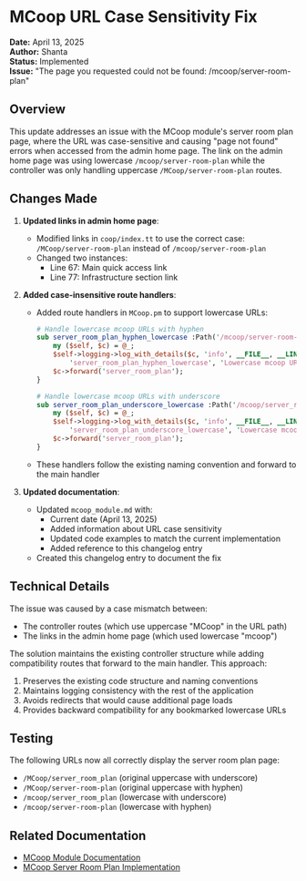 # MCoop URL Case Sensitivity Fix

**Date:** April 13, 2025  
**Author:** Shanta  
**Status:** Implemented  
**Issue:** "The page you requested could not be found: /mcoop/server-room-plan"

## Overview

This update addresses an issue with the MCoop module's server room plan page, where the URL was case-sensitive and causing "page not found" errors when accessed from the admin home page. The link on the admin home page was using lowercase `/mcoop/server-room-plan` while the controller was only handling uppercase `/MCoop/server-room-plan` routes.

## Changes Made

1. **Updated links in admin home page**:
   - Modified links in `coop/index.tt` to use the correct case: `/MCoop/server-room-plan` instead of `/mcoop/server-room-plan`
   - Changed two instances:
     - Line 67: Main quick access link
     - Line 77: Infrastructure section link

2. **Added case-insensitive route handlers**:
   - Added route handlers in `MCoop.pm` to support lowercase URLs:
     ```perl
     # Handle lowercase mcoop URLs with hyphen
     sub server_room_plan_hyphen_lowercase :Path('/mcoop/server-room-plan') :Args(0) {
         my ($self, $c) = @_;
         $self->logging->log_with_details($c, 'info', __FILE__, __LINE__, 
             'server_room_plan_hyphen_lowercase', 'Lowercase mcoop URL accessed');
         $c->forward('server_room_plan');
     }

     # Handle lowercase mcoop URLs with underscore
     sub server_room_plan_underscore_lowercase :Path('/mcoop/server_room_plan') :Args(0) {
         my ($self, $c) = @_;
         $self->logging->log_with_details($c, 'info', __FILE__, __LINE__, 
             'server_room_plan_underscore_lowercase', 'Lowercase mcoop URL with underscore accessed');
         $c->forward('server_room_plan');
     }
     ```
   - These handlers follow the existing naming convention and forward to the main handler

3. **Updated documentation**:
   - Updated `mcoop_module.md` with:
     - Current date (April 13, 2025)
     - Added information about URL case sensitivity
     - Updated code examples to match the current implementation
     - Added reference to this changelog entry
   - Created this changelog entry to document the fix

## Technical Details

The issue was caused by a case mismatch between:
- The controller routes (which use uppercase "MCoop" in the URL path)
- The links in the admin home page (which used lowercase "mcoop")

The solution maintains the existing controller structure while adding compatibility routes that forward to the main handler. This approach:
1. Preserves the existing code structure and naming conventions
2. Maintains logging consistency with the rest of the application
3. Avoids redirects that would cause additional page loads
4. Provides backward compatibility for any bookmarked lowercase URLs

## Testing

The following URLs now all correctly display the server room plan page:
- `/MCoop/server_room_plan` (original uppercase with underscore)
- `/MCoop/server-room-plan` (original uppercase with hyphen)
- `/mcoop/server_room_plan` (lowercase with underscore)
- `/mcoop/server-room-plan` (lowercase with hyphen)

## Related Documentation

- [MCoop Module Documentation](/Documentation/mcoop_module.md)
- [MCoop Server Room Plan Implementation](/Documentation/changelog/2025-04-mcoop-server-room-plan.md)